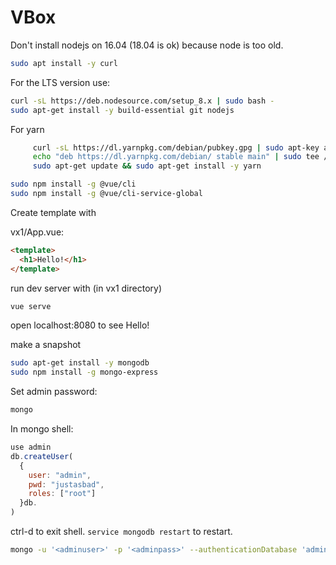 # VBox

Don't install nodejs on 16.04 (18.04 is ok) because node is too old.

```bash
sudo apt install -y curl
```

For the LTS version use:
```bash
curl -sL https://deb.nodesource.com/setup_8.x | sudo bash -
sudo apt-get install -y build-essential git nodejs
```

For yarn
```bash
     curl -sL https://dl.yarnpkg.com/debian/pubkey.gpg | sudo apt-key add -
     echo "deb https://dl.yarnpkg.com/debian/ stable main" | sudo tee /etc/apt/sources.list.d/yarn.list
     sudo apt-get update && sudo apt-get install -y yarn
```

```bash
sudo npm install -g @vue/cli
sudo npm install -g @vue/cli-service-global
```

Create template with

vx1/App.vue:

```html
<template>
  <h1>Hello!</h1>
</template>
```

run dev server with (in vx1 directory)

```bash
vue serve
```

open localhost:8080 to see Hello!

make a snapshot

```bash
sudo apt-get install -y mongodb
sudo npm install -g mongo-express
```

Set admin password:

```bash
mongo
```
In mongo shell:
```javascript
use admin
db.createUser(
  {
    user: "admin",
    pwd: "justasbad",
    roles: ["root"]
  }db.
)
```
ctrl-d to exit shell.  `service mongodb restart` to restart.
```bash
mongo -u '<adminuser>' -p '<adminpass>' --authenticationDatabase 'admin'
```


